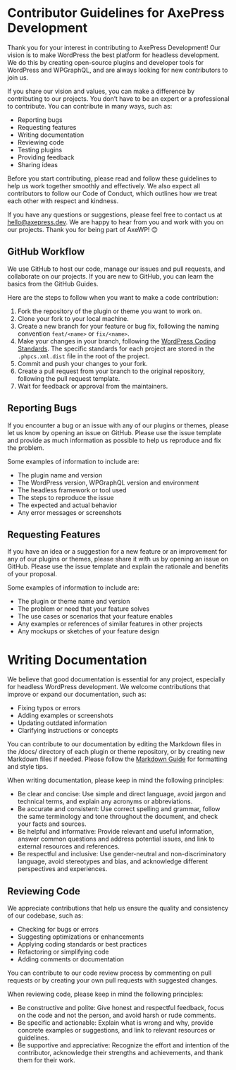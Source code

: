 # Contributor Guidelines for AxePress Development
Thank you for your interest in contributing to AxePress Development! Our vision is to make WordPress the best platform for headless development. We do this by creating open-source plugins and developer tools for WordPress and WPGraphQL, and are always looking for new contributors to join us.

If you share our vision and values, you can make a difference by contributing to our projects. You don’t have to be an expert or a professional to contribute. You can contribute in many ways, such as:

- Reporting bugs
- Requesting features
- Writing documentation
- Reviewing code
- Testing plugins
- Providing feedback
- Sharing ideas


Before you start contributing, please read and follow these guidelines to help us work together smoothly and effectively. We also expect all contributors to follow our Code of Conduct, which outlines how we treat each other with respect and kindness.

If you have any questions or suggestions, please feel free to contact us at hello@axepress.dev. We are happy to hear from you and work with you on our projects. Thank you for being part of AxeWP! 😊

## GitHub Workflow
We use GitHub to host our code, manage our issues and pull requests, and collaborate on our projects. If you are new to GitHub, you can learn the basics from the GitHub Guides.

Here are the steps to follow when you want to make a code contribution:

1. Fork the repository of the plugin or theme you want to work on.
2. Clone your fork to your local machine.
3. Create a new branch for your feature or bug fix, following the naming convention `feat/<name>` or `fix/<name>`.
4. Make your changes in your branch, following the [WordPress Coding Standards](https://make.wordpress.org/core/handbook/best-practices/coding-standards/). The specific standards for each project are stored in the `.phpcs.xml.dist` file in the root of the project.
5. Commit and push your changes to your fork.
6. Create a pull request from your branch to the original repository, following the pull request template.
7. Wait for feedback or approval from the maintainers.


## Reporting Bugs
If you encounter a bug or an issue with any of our plugins or themes, please let us know by opening an issue on GitHub. Please use the issue template and provide as much information as possible to help us reproduce and fix the problem.

Some examples of information to include are:

- The plugin name and version
- The WordPress version, WPGraphQL version and environment
- The headless framework or tool used
- The steps to reproduce the issue
- The expected and actual behavior
- Any error messages or screenshots

## Requesting Features
If you have an idea or a suggestion for a new feature or an improvement for any of our plugins or themes, please share it with us by opening an issue on GitHub. Please use the issue template and explain the rationale and benefits of your proposal.

Some examples of information to include are:

- The plugin or theme name and version
- The problem or need that your feature solves
- The use cases or scenarios that your feature enables
- Any examples or references of similar features in other projects
- Any mockups or sketches of your feature design

# Writing Documentation
We believe that good documentation is essential for any project, especially for headless WordPress development. We welcome contributions that improve or expand our documentation, such as:

- Fixing typos or errors
- Adding examples or screenshots
- Updating outdated information
- Clarifying instructions or concepts

You can contribute to our documentation by editing the Markdown files in the /docs/ directory of each plugin or theme repository, or by creating new Markdown files if needed. Please follow the [Markdown Guide](https://www.markdownguide.org/) for formatting and style tips.

When writing documentation, please keep in mind the following principles:

- Be clear and concise: Use simple and direct language, avoid jargon and technical terms, and explain any acronyms or abbreviations.
- Be accurate and consistent: Use correct spelling and grammar, follow the same terminology and tone throughout the document, and check your facts and sources.
- Be helpful and informative: Provide relevant and useful information, answer common questions and address potential issues, and link to external resources and references.
- Be respectful and inclusive: Use gender-neutral and non-discriminatory language, avoid stereotypes and bias, and acknowledge different perspectives and experiences.

## Reviewing Code
We appreciate contributions that help us ensure the quality and consistency of our codebase, such as:

- Checking for bugs or errors
- Suggesting optimizations or enhancements
- Applying coding standards or best practices
- Refactoring or simplifying code
- Adding comments or documentation

You can contribute to our code review process by commenting on pull requests or by creating your own pull requests with suggested changes.

When reviewing code, please keep in mind the following principles:

- Be constructive and polite: Give honest and respectful feedback, focus on the code and not the person, and avoid harsh or rude comments.
- Be specific and actionable: Explain what is wrong and why, provide concrete examples or suggestions, and link to relevant resources or guidelines.
- Be supportive and appreciative: Recognize the effort and intention of the contributor, acknowledge their strengths and achievements, and thank them for their work.
